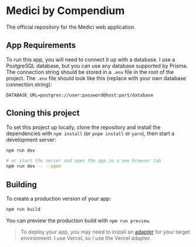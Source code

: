 # Medici by Compendium

The official repository for the Medici web application.

## App Requirements

To run this app, you will need to connect it up with a database. I use a PostgreSQL database, but you can use any database supported by Prisma. The connection string should be stored in a `.env` file in the root of the project. The `.env` file should look like this (replace with your own database connection string):

```env
DATABASE_URL=postgres://user:password@host:port/database
```

## Cloning this project

To set this project up locally, clone the repository and install the dependencies with `npm install` (or `pnpm install` or `yarn`), then start a development server:

```bash
npm run dev

# or start the server and open the app in a new browser tab
npm run dev -- --open
```

## Building

To create a production version of your app:

```bash
npm run build
```

You can preview the production build with `npm run preview`.

> To deploy your app, you may need to install an [adapter](https://kit.svelte.dev/docs/adapters) for your target environment. I use Vercel, so I use the Vercel adapter.
